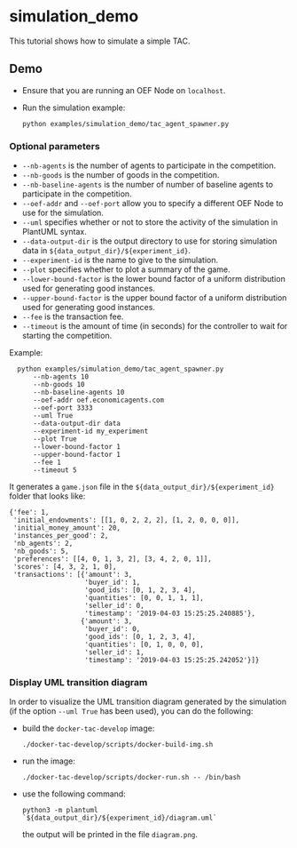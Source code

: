 # simulation_demo

This tutorial shows how to simulate a simple TAC.

## Demo

- Ensure that you are running an OEF Node on `localhost`. 

- Run the simulation example:

      python examples/simulation_demo/tac_agent_spawner.py

### Optional parameters

- `--nb-agents` is the number of agents to participate in the competition.
- `--nb-goods` is the number of goods in the competition.
- `--nb-baseline-agents` is the number of number of baseline agents to participate in the competition.
- `--oef-addr` and `--oef-port` allow you to specify a different OEF Node to use for the simulation.
- `--uml` specifies whether or not to store the activity of the simulation in PlantUML syntax.
- `--data-output-dir` is the output directory to use for storing simulation data in `${data_output_dir}/${experiment_id}`.
- `--experiment-id` is the name to give to the simulation.
- `--plot` specifies whether to plot a summary of the game.
- `--lower-bound-factor` is the lower bound factor of a uniform distribution used for generating good instances.
- `--upper-bound-factor` is the upper bound factor of a uniform distribution used for generating good instances.
- `--fee` is the transaction fee.
- `--timeout` is the amount of time (in seconds) for the controller to wait for starting the competition.

Example:

      python examples/simulation_demo/tac_agent_spawner.py 
          --nb-agents 10
          --nb-goods 10
          --nb-baseline-agents 10
          --oef-addr oef.economicagents.com 
          --oef-port 3333
          --uml True
          --data-output-dir data
          --experiment-id my_experiment
          --plot True
          --lower-bound-factor 1
          --upper-bound-factor 1
          --fee 1
          --timeout 5
      
It generates a `game.json` file in the `${data_output_dir}/${experiment_id}` folder that looks like:

```
{'fee': 1,
 'initial_endowments': [[1, 0, 2, 2, 2], [1, 2, 0, 0, 0]],
 'initial_money_amount': 20,
 'instances_per_good': 2,
 'nb_agents': 2,
 'nb_goods': 5,
 'preferences': [[4, 0, 1, 3, 2], [3, 4, 2, 0, 1]],
 'scores': [4, 3, 2, 1, 0],
 'transactions': [{'amount': 3,
                   'buyer_id': 1,
                   'good_ids': [0, 1, 2, 3, 4],
                   'quantities': [0, 0, 1, 1, 1],
                   'seller_id': 0,
                   'timestamp': '2019-04-03 15:25:25.240885'},
                  {'amount': 3,
                   'buyer_id': 0,
                   'good_ids': [0, 1, 2, 3, 4],
                   'quantities': [0, 1, 0, 0, 0],
                   'seller_id': 1,
                   'timestamp': '2019-04-03 15:25:25.242052'}]}
```

### Display UML transition diagram

In order to visualize the UML transition diagram generated by the simulation (if the option `--uml True` has been used), 
you can do the following:

- build the `docker-tac-develop` image:

      ./docker-tac-develop/scripts/docker-build-img.sh
      
- run the image:

      ./docker-tac-develop/scripts/docker-run.sh -- /bin/bash
      
- use the following command:

      python3 -m plantuml `${data_output_dir}/${experiment_id}/diagram.uml`
      
  the output will be printed in the file `diagram.png`.
